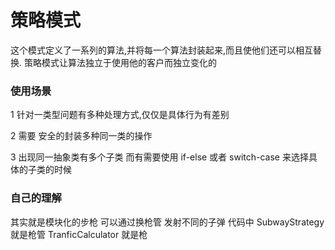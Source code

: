 # 策略模式

 这个模式定义了一系列的算法,并将每一个算法封装起来,而且使他们还可以相互替换.
 策略模式让算法独立于使用他的客户而独立变化的
 
### 使用场景

 1 针对一类型问题有多种处理方式,仅仅是具体行为有差别

 2 需要 安全的封装多种同一类的操作

 3 出现同一抽象类有多个子类 而有需要使用 if-else 或者 switch-case 来选择具体的子类的时候


 
### 自己的理解

 其实就是模块化的步枪 可以通过换枪管 发射不同的子弹
 代码中 SubwayStrategy 就是枪管 
 TranficCalculator 就是枪

